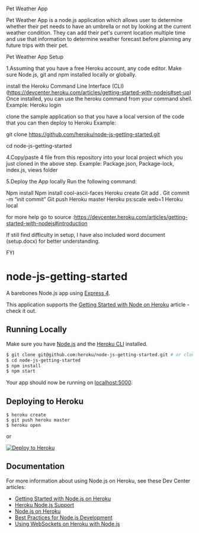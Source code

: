 Pet Weather App

Pet Weather App is a node.js application which allows user to determine whether their pet needs to have an umbrella or not by looking at the current weather condition. 
They can add their pet's current location multiple time and use that information to determine weather forecast before planning any future trips with their pet.  







Pet Weather App Setup 

1.Assuming  that you have a free Heroku account, any code editor. Make sure Node.js, git and npm installed locally or globally.


install the Heroku Command Line Interface (CLI) (https://devcenter.heroku.com/articles/getting-started-with-nodejs#set-up)
Once installed, you can use the heroku command from your command shell.
Example: 
Heroku login

clone the sample application so that you have a local version of the code that you can then deploy to Heroku
Example: 

git clone https://github.com/heroku/node-js-getting-started.git

cd node-js-getting-started



4.Copy/paste 4 file from this repository into your local project which you just cloned in the above step.
    Example: 
    Package.json, Package-lock, index.js, views folder

5.Deploy the App locally
    Run the following command:

Npm install
Npm install cool-ascii-faces
Heroku create
Git add .
Git commit -m “init commit”
Git push Heroku master
Heroku ps:scale web=1
Heroku local


for more help go to source :https://devcenter.heroku.com/articles/getting-started-with-nodejs#introduction

If still find difficulty in setup, I have also included word document (setup.docx) for better understanding.









FYI


# node-js-getting-started

A barebones Node.js app using [Express 4](http://expressjs.com/).

This application supports the [Getting Started with Node on Heroku](https://devcenter.heroku.com/articles/getting-started-with-nodejs) article - check it out.

## Running Locally

Make sure you have [Node.js](http://nodejs.org/) and the [Heroku CLI](https://cli.heroku.com/) installed.

```sh
$ git clone git@github.com:heroku/node-js-getting-started.git # or clone your own fork
$ cd node-js-getting-started
$ npm install
$ npm start
```

Your app should now be running on [localhost:5000](http://localhost:5000/).

## Deploying to Heroku

```
$ heroku create
$ git push heroku master
$ heroku open
```
or

[![Deploy to Heroku](https://www.herokucdn.com/deploy/button.png)](https://heroku.com/deploy)

## Documentation

For more information about using Node.js on Heroku, see these Dev Center articles:

- [Getting Started with Node.js on Heroku](https://devcenter.heroku.com/articles/getting-started-with-nodejs)
- [Heroku Node.js Support](https://devcenter.heroku.com/articles/nodejs-support)
- [Node.js on Heroku](https://devcenter.heroku.com/categories/nodejs)
- [Best Practices for Node.js Development](https://devcenter.heroku.com/articles/node-best-practices)
- [Using WebSockets on Heroku with Node.js](https://devcenter.heroku.com/articles/node-websockets)
